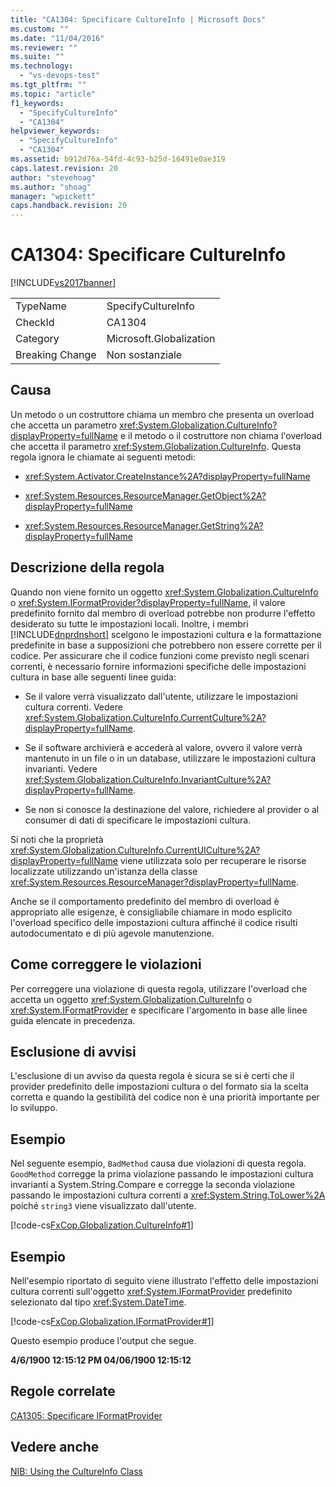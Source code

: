 ```yaml
---
title: "CA1304: Specificare CultureInfo | Microsoft Docs"
ms.custom: ""
ms.date: "11/04/2016"
ms.reviewer: ""
ms.suite: ""
ms.technology: 
  - "vs-devops-test"
ms.tgt_pltfrm: ""
ms.topic: "article"
f1_keywords: 
  - "SpecifyCultureInfo"
  - "CA1304"
helpviewer_keywords: 
  - "SpecifyCultureInfo"
  - "CA1304"
ms.assetid: b912d76a-54fd-4c93-b25d-16491e0ae319
caps.latest.revision: 20
author: "stevehoag"
ms.author: "shoag"
manager: "wpickett"
caps.handback.revision: 20
---
```

# CA1304: Specificare CultureInfo
[!INCLUDE[vs2017banner](../code-quality/includes/vs2017banner.md)]

|||  
|-|-|  
|TypeName|SpecifyCultureInfo|  
|CheckId|CA1304|  
|Category|Microsoft.Globalization|  
|Breaking Change|Non sostanziale|  
  
## Causa  
 Un metodo o un costruttore chiama un membro che presenta un overload che accetta un parametro <xref:System.Globalization.CultureInfo?displayProperty=fullName> e il metodo o il costruttore non chiama l'overload che accetta il parametro <xref:System.Globalization.CultureInfo>.  Questa regola ignora le chiamate ai seguenti metodi:  
  
-   <xref:System.Activator.CreateInstance%2A?displayProperty=fullName>  
  
-   <xref:System.Resources.ResourceManager.GetObject%2A?displayProperty=fullName>  
  
-   <xref:System.Resources.ResourceManager.GetString%2A?displayProperty=fullName>  
  
## Descrizione della regola  
 Quando non viene fornito un oggetto <xref:System.Globalization.CultureInfo> o <xref:System.IFormatProvider?displayProperty=fullName>, il valore predefinito fornito dal membro di overload potrebbe non produrre l'effetto desiderato su tutte le impostazioni locali.  Inoltre, i membri [!INCLUDE[dnprdnshort](../code-quality/includes/dnprdnshort_md.md)] scelgono le impostazioni cultura e la formattazione predefinite in base a supposizioni che potrebbero non essere corrette per il codice.  Per assicurare che il codice funzioni come previsto negli scenari correnti, è necessario fornire informazioni specifiche delle impostazioni cultura in base alle seguenti linee guida:  
  
-   Se il valore verrà visualizzato dall'utente, utilizzare le impostazioni cultura correnti.  Vedere <xref:System.Globalization.CultureInfo.CurrentCulture%2A?displayProperty=fullName>.  
  
-   Se il software archivierà e accederà al valore, ovvero il valore verrà mantenuto in un file o in un database, utilizzare le impostazioni cultura invarianti.  Vedere <xref:System.Globalization.CultureInfo.InvariantCulture%2A?displayProperty=fullName>.  
  
-   Se non si conosce la destinazione del valore, richiedere al provider o al consumer di dati di specificare le impostazioni cultura.  
  
 Si noti che la proprietà <xref:System.Globalization.CultureInfo.CurrentUICulture%2A?displayProperty=fullName> viene utilizzata solo per recuperare le risorse localizzate utilizzando un'istanza della classe <xref:System.Resources.ResourceManager?displayProperty=fullName>.  
  
 Anche se il comportamento predefinito del membro di overload è appropriato alle esigenze, è consigliabile chiamare in modo esplicito l'overload specifico delle impostazioni cultura affinché il codice risulti autodocumentato e di più agevole manutenzione.  
  
## Come correggere le violazioni  
 Per correggere una violazione di questa regola, utilizzare l'overload che accetta un oggetto <xref:System.Globalization.CultureInfo> o <xref:System.IFormatProvider> e specificare l'argomento in base alle linee guida elencate in precedenza.  
  
## Esclusione di avvisi  
 L'esclusione di un avviso da questa regola è sicura se si è certi che il provider predefinito delle impostazioni cultura o del formato sia la scelta corretta e quando la gestibilità del codice non è una priorità importante per lo sviluppo.  
  
## Esempio  
 Nel seguente esempio, `BadMethod` causa due violazioni di questa regola.  `GoodMethod` corregge la prima violazione passando le impostazioni cultura invarianti a System.String.Compare e corregge la seconda violazione passando le impostazioni cultura correnti a <xref:System.String.ToLower%2A> poiché `string3` viene visualizzato dall'utente.  
  
 [!code-cs[FxCop.Globalization.CultureInfo#1](../code-quality/codesnippet/CSharp/ca1304-specify-cultureinfo_1.cs)]  
  
## Esempio  
 Nell'esempio riportato di seguito viene illustrato l'effetto delle impostazioni cultura correnti sull'oggetto <xref:System.IFormatProvider> predefinito selezionato dal tipo <xref:System.DateTime>.  
  
 [!code-cs[FxCop.Globalization.IFormatProvider#1](../code-quality/codesnippet/CSharp/ca1304-specify-cultureinfo_2.cs)]  
  
 Questo esempio produce l'output che segue.  
  
  **4\/6\/1900 12:15:12 PM 04\/06\/1900 12:15:12**   
## Regole correlate  
 [CA1305: Specificare IFormatProvider](../code-quality/ca1305-specify-iformatprovider.md)  
  
## Vedere anche  
 [NIB: Using the CultureInfo Class](http://msdn.microsoft.com/it-it/d4329e34-64c3-4d1e-8c73-5b0ee626ba7a)